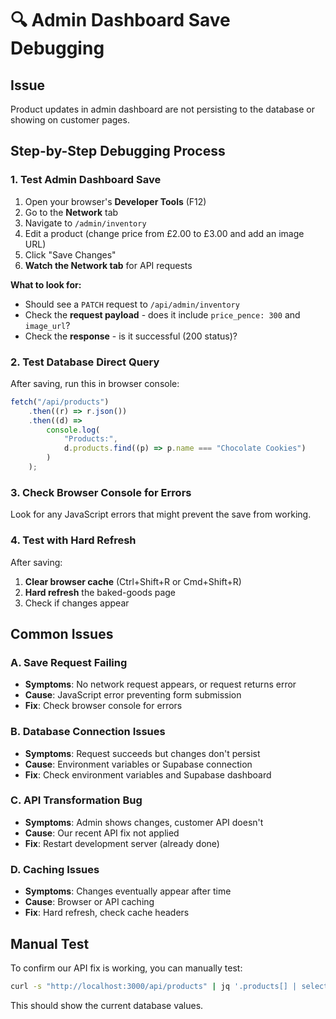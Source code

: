 # 🔍 Admin Dashboard Save Debugging

## Issue

Product updates in admin dashboard are not persisting to the database or showing on customer pages.

## Step-by-Step Debugging Process

### 1. Test Admin Dashboard Save

1. Open your browser's **Developer Tools** (F12)
2. Go to the **Network** tab
3. Navigate to `/admin/inventory`
4. Edit a product (change price from £2.00 to £3.00 and add an image URL)
5. Click "Save Changes"
6. **Watch the Network tab** for API requests

**What to look for:**

- Should see a `PATCH` request to `/api/admin/inventory`
- Check the **request payload** - does it include `price_pence: 300` and `image_url`?
- Check the **response** - is it successful (200 status)?

### 2. Test Database Direct Query

After saving, run this in browser console:

```javascript
fetch("/api/products")
	.then((r) => r.json())
	.then((d) =>
		console.log(
			"Products:",
			d.products.find((p) => p.name === "Chocolate Cookies")
		)
	);
```

### 3. Check Browser Console for Errors

Look for any JavaScript errors that might prevent the save from working.

### 4. Test with Hard Refresh

After saving:

1. **Clear browser cache** (Ctrl+Shift+R or Cmd+Shift+R)
2. **Hard refresh** the baked-goods page
3. Check if changes appear

## Common Issues

### A. Save Request Failing

- **Symptoms**: No network request appears, or request returns error
- **Cause**: JavaScript error preventing form submission
- **Fix**: Check browser console for errors

### B. Database Connection Issues

- **Symptoms**: Request succeeds but changes don't persist
- **Cause**: Environment variables or Supabase connection
- **Fix**: Check environment variables and Supabase dashboard

### C. API Transformation Bug

- **Symptoms**: Admin shows changes, customer API doesn't
- **Cause**: Our recent API fix not applied
- **Fix**: Restart development server (already done)

### D. Caching Issues

- **Symptoms**: Changes eventually appear after time
- **Cause**: Browser or API caching
- **Fix**: Hard refresh, check cache headers

## Manual Test

To confirm our API fix is working, you can manually test:

```bash
curl -s "http://localhost:3000/api/products" | jq '.products[] | select(.name == "Chocolate Cookies")'
```

This should show the current database values.
